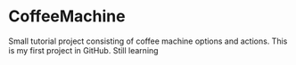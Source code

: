 # CoffeeMachine
Small tutorial project consisting of coffee machine options and actions.
This is my first project in GitHub. Still learning

